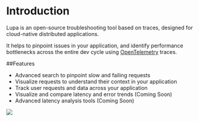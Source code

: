 # Introduction

Lupa is an open-source troubleshooting tool based on traces, designed for cloud-native distributed applications.

It helps to pinpoint issues in your application, and identify performance bottlenecks across the entire dev cycle using [OpenTelemetry](https://opentelemetry.io/) traces.

##Features

- Advanced search to pinpoint slow and failing requests
- Visualize requests to understand their context in your application
- Track user requests and data across your application
- Visualize and compare latency and error trends (Coming Soon)
- Advanced latency analysis tools (Coming Soon)

![](images/demo.gif)